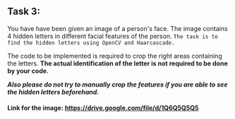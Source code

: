 ## Task 3:

You have have been given an image of a person's face. The image contains 4 hidden letters in different facial features of the person.
```The task is to find the hidden letters using OpenCV and Haarcascade.```

The code to be implemented is required to crop the right areas containing the letters. **The actual identification of the letter is not required to be done by your code.**

***Also please do not try to manually crop the features if you are able to see the hidden letters beforehand.***

#### Link for the image: https://drive.google.com/file/d/1Q6Q5Q5Q5
